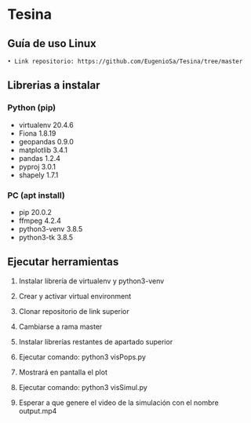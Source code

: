 # Tesina
## Guía de uso Linux


    • Link repositorio: https://github.com/EugenioSa/Tesina/tree/master


## Librerias a instalar
      
### Python (pip)
* virtualenv           20.4.6           
* Fiona                  1.8.19                       
* geopandas              0.9.0                           
* matplotlib             3.4.1                                             
* pandas                 1.2.4                                             
* pyproj                 3.0.1               
* shapely                1.7.1         

### PC (apt install)
* pip           20.0.2 
* ffmpeg 		 4.2.4 
* python3-venv      3.8.5
* python3-tk           3.8.5

## Ejecutar herramientas

1.  Instalar librería de virtualenv y python3-venv

2.  Crear y activar virtual environment

3. Clonar repositorio de link superior

4. Cambiarse a rama master

5. Instalar librerías restantes de apartado superior

6. Ejecutar comando: python3 visPops.py
   
7. Mostrará en pantalla el plot

8. Ejecutar comando: python3 visSimul.py

9.  Esperar a que genere el video de la simulación con el nombre output.mp4